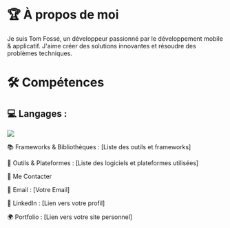 # 🏆 À propos de moi

Je suis Tom Fossé, un développeur passionné par le développement mobile & applicatif. J'aime créer des solutions innovantes et résoudre des problèmes techniques.

# 🛠️ Compétences

## 💻 Langages : <br>
<img src="https://img.shields.io/badge/Adobe%20after%20affects-CF96FD?style=for-the-badge&logo=Adobe%20after%20effects&logoColor=393665">



📚 Frameworks & Bibliothèques : [Liste des outils et frameworks]

🔧 Outils & Plateformes : [Liste des logiciels et plateformes utilisées]

📩 Me Contacter

📧 Email : [Votre Email]

💼 LinkedIn : [Lien vers votre profil]

🌍 Portfolio : [Lien vers votre site personnel]
